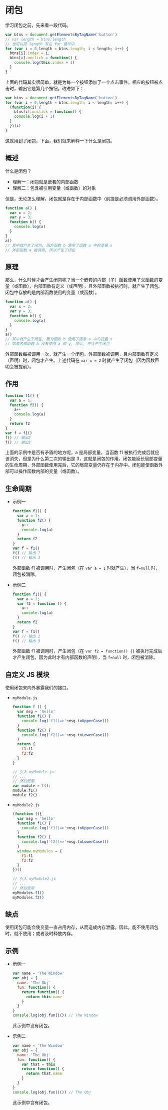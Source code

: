 # 闭包

学习闭包之前，先来看一段代码。

```js
var btns = document.getElementsByTagName('button')
// var length = btns.length 
// 也可以把 length 写在 for 循环中
for (var i = 0,length = btns.length; i < length; i++) {
  btns[i].index = i;
  btns[i].onclick = function() {
    console.log(this.index + 1)
  }
}
```
上面的代码其实很简单，就是为每一个按钮添加了一个点击事件。相应的按钮被点击时，输出它是第几个按钮。改进如下：

```js
var btns = document.getElementsByTagName('button')
for (var i = 0,length = btns.length; i < length; i++) {
  (function(i) {
    btns[i].onclick = function() {
    console.log(i + 1)
  }
  })(i)
}
```

这就用到了闭包，下面，我们就来解释一下什么是闭包。

## 概述

什么是闭包？

- 理解一：闭包就是嵌套的内部函数
- 理解二：包含被引用变量（或函数）的对象  

但是，无论怎么理解，闭包就是存在于内部函数中（前提是必须调用外部函数）。

```js
function a() {
  var x = 2;
  var y = 3;
  function b() {
    console.log(x)
  }
}
a()
// 其中就产生了闭包, 因为函数 b 使用了函数 a 中的变量 x
// 外部函数 a 被调用, 所以产生了闭包
```

## 原理

那么，什么时候才会产生闭包呢？当一个嵌套的内部（子）函数使用了父函数的变量（或函数），内部函数有定义（或声明），且外部函数被执行时，就产生了闭包。闭包中存放的是内部函数使用的变量（或函数）。

```js
function a() {
  var x = 2;
  var y = 3;
  function b() {
    console.log(x)
  }
}
a()
// 其中就产生了闭包, 因为函数 b 使用了函数 a 中的变量 x
// 如果内部函数 b 没有使用 x 和 y, 那么, 不会产生闭包
```

外部函数每被调用一次，就产生一个闭包。外部函数被调用，且内部函数有定义（声明）时，闭包才产生。上述代码在 `var x = 2` 时就产生了闭包（因为函数声明会被提前）。

## 作用

```js
function f1() {
  var a = 1;
  function f2() {
    a++
    console.log(a)
  }
  return f2
}
var f = f1()
f() // 输出2
f() // 输出3
```

上面的示例中是否有矛盾的地方呢，a 是局部变量，当函数 f1 被执行完成后就应该消失，但是为什么第二次的输出是 3，这就是闭包的作用。闭包能延长局部变量的生命周期，外部函数使用完后，它的局部变量仍存在于内存中。闭包能使函数外部可以操作函数内部的变量（或函数）。

## 生命周期

- 示例一

  ```js
  function f1() {
    var a = 1;
    function f2() {
      a++
      console.log(a)
    }
    return f2
  }
  var f = f1()
  f() // 输出 2
  f() // 输出 3 
  ```

  外部函数 f1 被调用时，产生闭包（在 `var a = 1` 时就产生），当 `f=null` 时，闭包被消除。

- 示例二
  
  ```js
  function f1() {
    var a = 1;
    var f2 = function () {
      a++
      console.log(a)
    }
    return f2
  }
  var f = f1()
  f() // 输出 2
  f() // 输出 3
  ```

  外部函数 f1 被调用时，产生闭包（在 `var f2 = function() {}` 被执行完成后才产生闭包，因为此时才有内部函数的声明），当 `f=null` 时，闭包被消除。

## 自定义 JS 模块

使用闭包来向外暴露我们的接口。

- `myModule.js`

  ```js
  function f () {
    var msg = 'hello'
    function f1() {
      console.log('f1()=>'+msg.toUpperCase())
    }
    function f2() {
      console.log('f2()=>'+msg.toLowerCase())
    }
    return {
      f1:f1
      f2:f2
    }
  }
  ```
  ```js
  // 引入 myModule.js
  // ...
  // 然后使用
  var module = f();
  module.f1()
  module.f2()
  ```

- `myModule2.js`

  ```js
  (function (){
    var msg = 'hello'
    function f1() {
      console.log('f1()=>'+msg.toUpperCase())
    }
    function f2() {
      console.log('f2()=>'+msg.toLowerCase())
    }
    window.myModules = {
      f1:f1
      f2:f2
    }
  })()
  ```
  ```js
  // 引入 myModule2.js
  // ...
  // 然后使用
  myModules.f1()
  myModules.f2()
  ```

## 缺点

使用闭包可能会使变量一直占用内存，从而造成内存泄露。因此，能不使用闭包时，就不使用；或者及时释放内存。

## 示例

- 示例一

  ```js
  var name = 'The Window'
  var obj = {
    name: 'The Obj'
    fun: function() {
      return function() {
        return this.name
      }
    }
  }
  console.log(obj.fun()()) // The Window
  ```

  此示例中没有闭包。

- 示例二

  ```js
  var name = 'The Window'
  var obj = {
    name: 'The Obj'
    fun: function() {
      var that = this
      return function() {
        return that.name
      }
    }
  }
  console.log(obj.fun()()) // The Obj
  ```
  
  此示例中含有闭包。
